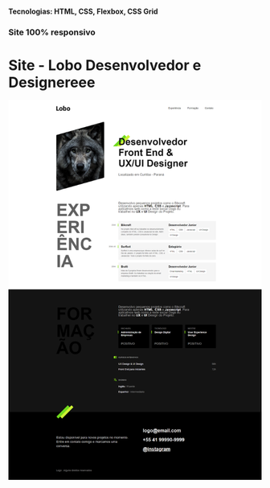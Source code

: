 <h4>Tecnologias: HTML, CSS, Flexbox, CSS Grid</h4>
<h3>Site 100% responsivo</h3>

# Site - Lobo Desenvolvedor e Designereee

<img src="https://github.com/dieegobs/Lobo---Desenvolvedor-e-Designer/blob/main/img/lobo.png?raw=true"/>
